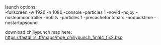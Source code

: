 launch options:\
-fullscreen -w 1920 -h 1080 -console -particles 1 -novid -nojoy -nosteamcontroller -nohltv -particles 1 -precachefontchars -noquicktime -nostartupsound

download chillypunch map here: https://fastdl.rsl.tf/maps/mge_chillypunch_final4_fix2.bsp